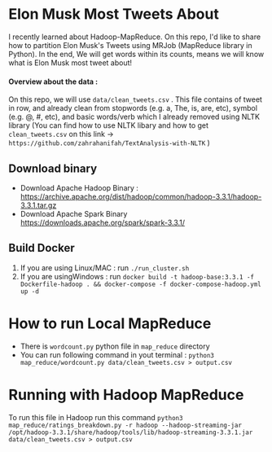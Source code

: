# Elon Musk Most Tweets About
I recently learned about Hadoop-MapReduce. 
On this repo, I'd like to share how to partition Elon Musk's Tweets using MRJob (MapReduce library in Python). In the end, We will get words within its counts, means we will know what is Elon Musk most tweet about!

#### Overview about the data : 
On this repo, we will use `data/clean_tweets.csv` . 
This file contains of tweet in row, and already clean from stopwords (e.g. a, The, is, are, etc), symbol (e.g. @, #, etc), and basic words/verb which I already removed using NLTK library (You can find how to use NLTK libary and how to get `clean_tweets.csv` on this link -> `https://github.com/zahrahanifah/TextAnalysis-with-NLTK` )

## Download binary
- Download Apache Hadoop Binary : https://archive.apache.org/dist/hadoop/common/hadoop-3.3.1/hadoop-3.3.1.tar.gz
- Download Apache Spark Binary https://downloads.apache.org/spark/spark-3.3.1/

## Build Docker
1. If you are using Linux/MAC : run `./run_cluster.sh`
2. If you are usingWindows : run `docker build -t hadoop-base:3.3.1 -f Dockerfile-hadoop . && docker-compose -f docker-compose-hadoop.yml up -d`

# How to run Local MapReduce
- There is `wordcount.py` python file in `map_reduce` directory
- You can run following command in yout terminal : `python3 map_reduce/wordcount.py data/clean_tweets.csv > output.csv`

# Running with Hadoop MapReduce
To run this file in Hadoop run this command `python3 map_reduce/ratings_breakdown.py -r hadoop --hadoop-streaming-jar /opt/hadoop-3.3.1/share/hadoop/tools/lib/hadoop-streaming-3.3.1.jar data/clean_tweets.csv > output.csv`
